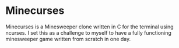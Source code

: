 Minecurses
==========

Minecurses is a Minesweeper clone written in C for the terminal using ncurses. I set this as a
challenge to myself to have a fully functioning minesweeper game written from scratch in one day.
